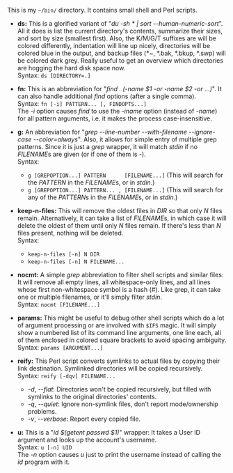 This is my `~/bin/` directory.
It contains small shell and Perl scripts.

* **ds:**
	This is a glorified variant of "*du -sh * | sort --human-numeric-sort*".
	All it does is list the current directory's contents, summarize their sizes, and sort by size (smallest first).
	Also, the K/M/G/T suffixes are will be colored differently,
	indentation will line up nicely,
	directories will be colored blue in the output,
	and backup files (\*~, \*.bak, \*.bkup, \*.swp) will be colored dark grey.
	Really useful to get an overview which directories are hogging the hard disk space now.
	\
	Syntax: `ds [DIRECTORY=.]`

* **fn:**
	This is an abbreviation for "*find . (-name $1 -or -name $2 -or …)*".
	It can also handle additional *find* options (after a single comma).
	\
	Syntax: `fn [-i] PATTERN... [, FINDOPTS...]`
	\
	The *-i* option causes *find* to use the *-iname* option (instead of *-name*) for all pattern arguments,
	i.e. it makes the process case-insensitive.

* **g:**
	An abbreviation for "*grep --line-number --with-filename --ignore-case --color=always*".
	Also, it allows for simple entry of multiple grep patterns.
	Since it is just a *grep* wrapper, it will match *stdin* if no *FILENAME*s are given (or if one of them is *-*).
	\
	Syntax:
	* `g [GREPOPTION...] PATTERN      [FILENAME...]` (This will search for the *PATTERN* in the *FILENAME*s, or in *stdin*.)
	* `g [GREPOPTION...] PATTERN... , [FILENAME...]` (This will search for any of the *PATTERN*s in the *FILENAME*s, or in *stdin*.)

* **keep-n-files:**
	This will remove the oldest files in *DIR* so that only *N* files remain.
	Alternatively, it can take a list of *FILENAME*s, in which case it will delete the oldest of them until only *N* files remain.
	If there's less than *N* files present, nothing will be deleted.
	\
	Syntax:
	* `keep-n-files [-n] N DIR`
	* `keep-n-files [-n] N FILENAME...`

* **nocmt:**
	A simple *grep* abbreviation to filter shell scripts and similar files:
	It will remove all empty lines, all whitespace-only lines,
	and all lines whose first non-whitespace symbol is a hash (*#*).
	Like grep, it can take one or multiple filenames, or it'll simply filter *stdin*.
	\
	Syntax: `nocmt [FILENAME...]`

* **params:**
	This might be useful to debug other shell scripts which do a lot of argument processing or are involved with `$IFS` magic.
	It will simply show a numbered list of its command line arguments,
	one line each,
	all of them enclosed in colored square brackets to avoid spacing ambiguity.
	\
	Syntax: `params [ARGUMENT...]`

* **reify:**
	This Perl script converts symlinks to actual files by copying their link destination.
	Symlinked directories will be copied recursively.
	\
	Syntax: `reify [-dqv] FILENAME...`
	* *-d*, *--flat*: Directories won't be copied recursively,
			but filled with symlinks to the original directories' contents.
	* *-q*, *--quiet*: Ignore non-symlink files,
			don't report mode/ownership problems.
	* *-v*, *--verbose*: Report every copied file.

* **u:**
	This is a "*id $(getent passwd $1)*" wrapper:
	It takes a User ID argument
	and looks up the account's username.
	\
	Syntax: `u [-n] UID`
	\
	The *-n* option causes *u* just to print the username
	instead of calling the *id* program with it.

